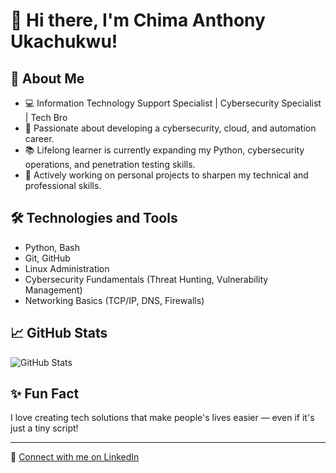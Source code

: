 # 👋 Hi there, I'm Chima Anthony Ukachukwu!

## 🚀 About Me
- 💻 Information Technology Support Specialist | Cybersecurity Specialist | Tech Bro
- 🎯 Passionate about developing a cybersecurity, cloud, and automation career.
- 📚 Lifelong learner is currently expanding my Python, cybersecurity operations, and penetration testing skills.
- 🌱 Actively working on personal projects to sharpen my technical and professional skills.

## 🛠️ Technologies and Tools
- Python, Bash
- Git, GitHub
- Linux Administration
- Cybersecurity Fundamentals (Threat Hunting, Vulnerability Management)
- Networking Basics (TCP/IP, DNS, Firewalls)

## 📈 GitHub Stats
![GitHub Stats](https://github-readme-stats.vercel.app/api?username=mrpc4&show_icons=true&theme=default)

## ✨ Fun Fact
I love creating tech solutions that make people's lives easier — even if it's just a tiny script!

---
🔗 [Connect with me on LinkedIn](https://www.linkedin.com/in/chima-anthony-u/)
